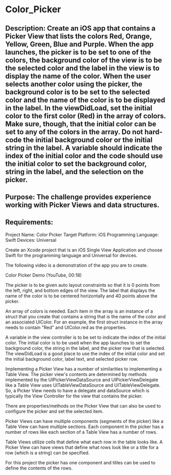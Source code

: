# Color_Picker

## Description: Create an iOS app that contains a Picker View that lists the colors Red, Orange, Yellow, Green, Blue and Purple. When the app launches, the picker is to be set to one of the colors, the background color of the view is to be the selected color and the label in the view is to display the name of the color. When the user selects another color using the picker, the background color is to be set to the selected color and the name of the color is to be displayed in the label. In the viewDidLoad, set the initial color to the first color (Red) in the array of colors. Make sure, though, that the initial color can be set to any of the colors in the array. Do not hard-code the initial background color or the initial string in the label. A variable should indicate the index of the initial color and the code should use the initial color to set the background color, string in the label, and the selection on the picker.

## Purpose: The challenge provides experience working with Picker Views and data structures.

## Requirements:

Project Name: Color Picker
Target Platform: iOS
Programming Language: Swift
Devices: Universal

Create an Xcode project that is an iOS Single View Application and choose Swift for the programming language and Universal for devices.

The following video is a demonstration of the app you are to create.

Color Picker Demo (YouTube, 00:18)

The picker is to be given auto layout constraints so that it is 0 points from the left, right, and bottom edges of the view. The label that displays the name of the color is to be centered horizontally and 40 points above the picker.

An array of colors is needed. Each item in the array is an instance of a struct that you create that contains a string that is the name of the color and an associated UIColor. For an example, the first struct instance in the array needs to contain "Red" and UIColor.red as the properties.

A variable in the view controller is to be set to indicate the index of the initial color. The initial color is to be used when the app launches to set the background color, the string in the label, and the picker row that is selected. The viewDidLoad is a good place to use the index of the initial color and set the initial background color, label text, and selected picker row.

Implementing a Picker View has a number of similarities to implementing a Table View. The picker view's contents are determined by methods implemented by the UIPickerViewDataSource and UIPickerViewDelegate like a Table View uses UITableViewDataSource and UITableViewDelegate. So, a Picker View needs to have a delegate and dataSource which is typically the View Controller for the view that contains the picker.

There are properties/methods on the Picker View that can also be used to configure the picker and set the selected item.

Picker Views can have multiple components (segments of the picker) like a Table View can have multiple sections. Each component in the picker has a number of rows like each section of a Table View has a number of rows.

Table Views utilize cells that define what each row in the table looks like. A Picker View can have views that define what rows look like or a title for a row (which is a string) can be specified.

For this project the picker has one component and titles can be used to define the contents of the rows.

